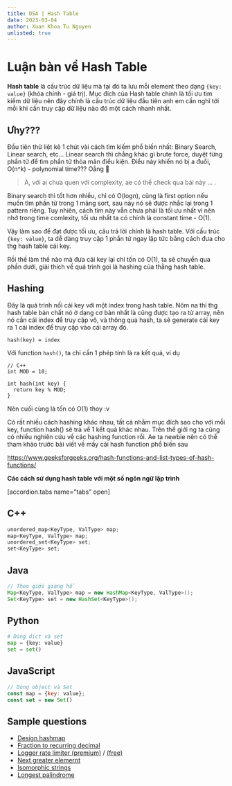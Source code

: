 ```yaml
---
title: DSA | Hash Table
date: 2023-03-04
author: Xuan Khoa Tu Nguyen
unlisted: true
---
```


# Luận bàn về Hash Table

**Hash table** là cấu trúc dữ liệu mà tại đó ta lưu mỗi element theo dạng `{key: value}`
(khóa chính - giá trị). Mục đích của Hash table chính là tối ưu tìm kiếm dữ liệu nên đây chính là
cấu trúc dữ liệu đầu tiên anh em cần nghĩ tới mỗi khi cần truy cập dữ liệu nào đó một cách nhanh
nhất.

## Ưhy???

Đầu tiên thử liệt kê 1 chút vài cách tìm kiếm phổ biến nhất: Binary Search, Linear search, etc...
Linear search thì chẳng khác gì brute force, duyệt từng phần tử để tìm phần tử thỏa mãn điều kiện.
Điều này khiến nó bị a đuồi, O(n^k) - polynomial time??? Oẳng 🐧

> À, với ai chưa quen với complexity, ae có thể check qua bài này ... .

Binary search thì tốt hơn nhiều, chỉ có O(logn), cũng là first option nếu muốn tìm phần tử trong
1 mảng sort, sau này nó sẽ được nhắc lại trong 1 pattern riêng. Tuy nhiên, cách tìm này vẫn chưa
phải là tối ưu nhất vì nên nhớ trong time comlexity, tối ưu nhất ta có chính là constant time - O(1).

Vậy làm sao để đạt được tối ưu, câu trả lời chính là hash table. Với cấu trúc `{key: value}`, ta dễ
dàng truy cập 1 phần tử ngay lập tức bằng cách đưa cho thg hash table cái key.

Rồi thế làm thế nào mà đưa cái key lại chỉ tốn có O(1), ta sẽ chuyển qua phần dưới, giải thích về
quá trình gọi là hashing của thằng hash table.

## Hashing

Đây là quá trình nối cái key với một index trong hash table. Nôm na thì thg hash table bản chất nó
ở dạng cơ bản nhất là cũng được tạo ra từ array, nên nó cần cái index để truy cập vô, và thông qua
hash, ta sẽ generate cái key ra 1 cái index để truy cập vào cái array đó.

```
hash(key) = index
```

Với function `hash()`, ta chỉ cần 1 phép tính là ra kết quả, ví dụ

```
// C++
int MOD = 10;

int hash(int key) {
  return key % MOD;
}
```

Nên cuối cùng là tốn có O(1) thoy :v

Có rất nhiều cách hashing khác nhau, tất cả nhằm mục đích sao cho với mỗi key, function hash() sẽ
trả về 1 kết quả khác nhau. Trên thế giới ng ta cũng có nhiều nghiên cứu về các hashing function
rồi. Ae ta newbie nên có thể tham khảo trước bài viết về mấy cái hash function phổ biến sau

https://www.geeksforgeeks.org/hash-functions-and-list-types-of-hash-functions/

**Các cách sử dụng hash table với một số ngôn ngữ lập trình**

<!-- [codetabs "C++ | Java | Python | JavaScript" languages="cpp | java | python | js"] -->
[accordion.tabs name="tabs" open]

  ## C++

  ```cpp
  unordered_map<KeyType, ValType> map;
  map<KeyType, ValType> map;
  unordered_set<KeyType> set;
  set<KeyType> set;
  ```

  ## Java

  ```java
  // Theo giới giang hồ
  Map<KeyType, ValType> map = new HashMap<KeyType, ValType>();
  Set<KeyType> set = new HashSet<KeyType>();
  ```

  ## Python

  ```py
  # Dùng dict và set
  map = {key: value}
  set = set()
  ```

  ## JavaScript
  ```js
  // Dùng object và Set
  const map = {key: value};
  const set = new Set()
  ```

## Sample questions

- [Design hashmap](https://leetcode.com/problems/design-hashmap)
- [Fraction to recurring decimal](https://leetcode.com/problems/fraction-to-recurring-decimal)
- [Logger rate limiter (premium)](https://leetcode.com/problems/logger-rate-limiter) / [(free)](https://www.lintcode.com/problem/3620/)
- [Next greater elemernt](https://leetcode.com/problems/next-greater-element-i)
- [Isomorphic strings](https://leetcode.com/problems/isomorphic-strings)
- [Longest palindrome](https://leetcode.com/problems/longest-palindrome)
